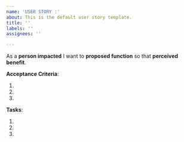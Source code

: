```yaml
---
name: 'USER STORY :'
about: This is the default user story template.
title: ''
labels: ''
assignees: ''

---
```


As a **person impacted** I want to **proposed function** so that **perceived benefit**. 

**Acceptance Criteria**:

1.
2.
3.

**Tasks**:

1.
2.
3.
